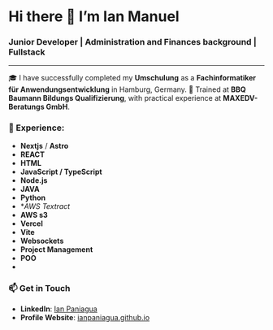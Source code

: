 # Hi there 👋 I’m Ian Manuel  

### Junior Developer | Administration and Finances background | Fullstack

***  

🎓 I have successfully completed my **Umschulung** as a **Fachinformatiker für Anwendungsentwicklung** in Hamburg, Germany.
🏫 Trained at **BBQ Baumann Bildungs Qualifizierung**, with practical experience at **MAXEDV-Beratungs GmbH**.  



### 🌱 Experience:  
- **Nextjs** / **Astro**
- **REACT**
- **HTML** 
- **JavaScript / TypeScript**
- **Node.js**
- **JAVA**
- **Python**
- **AWS Textract*
- **AWS s3**
- **Vercel**
- **Vite**
- **Websockets**
- **Project Management**
- **POO**
- 

### 📫 Get in Touch  
- **LinkedIn**: [Ian Paniagua](http://www.linkedin.com/in/ian-paniagua)
- **Profile Website**: [ianpaniagua.github.io]([https://ianpaniagua.github.io/IanPaniagua/](https://paniagua-profile.vercel.app/))  

